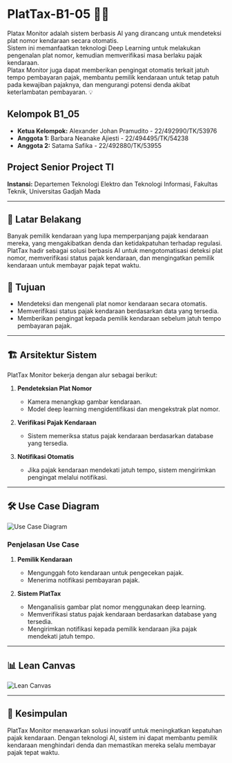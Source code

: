 # PlatTax-B1-05 🚗📸
Platax Monitor adalah sistem berbasis AI yang dirancang untuk mendeteksi plat nomor kendaraan secara otomatis.  
Sistem ini memanfaatkan teknologi Deep Learning untuk melakukan pengenalan plat nomor, kemudian memverifikasi masa berlaku pajak kendaraan.  
Platax Monitor juga dapat memberikan pengingat otomatis terkait jatuh tempo pembayaran pajak, membantu pemilik kendaraan untuk tetap patuh pada kewajiban pajaknya, dan mengurangi potensi denda akibat keterlambatan pembayaran. 💡  

## Kelompok B1_05
- **Ketua Kelompok:** Alexander Johan Pramudito - 22/492990/TK/53976  
- **Anggota 1:** Barbara Neanake Ajiesti - 22/494495/TK/54238  
- **Anggota 2:** Satama Safika - 22/492880/TK/53955  

## Project Senior Project TI
**Instansi:** Departemen Teknologi Elektro dan Teknologi Informasi, Fakultas Teknik, Universitas Gadjah Mada  

---

## 📌 Latar Belakang  
Banyak pemilik kendaraan yang lupa memperpanjang pajak kendaraan mereka, yang mengakibatkan denda dan ketidakpatuhan terhadap regulasi.  
PlatTax hadir sebagai solusi berbasis AI untuk mengotomatisasi deteksi plat nomor, memverifikasi status pajak kendaraan, dan mengingatkan pemilik kendaraan untuk membayar pajak tepat waktu.  

## 🎯 Tujuan  
- Mendeteksi dan mengenali plat nomor kendaraan secara otomatis.  
- Memverifikasi status pajak kendaraan berdasarkan data yang tersedia.  
- Memberikan pengingat kepada pemilik kendaraan sebelum jatuh tempo pembayaran pajak.  

---

## 🏗️ Arsitektur Sistem  
PlatTax Monitor bekerja dengan alur sebagai berikut:  
1. **Pendeteksian Plat Nomor**  
   - Kamera menangkap gambar kendaraan.  
   - Model deep learning mengidentifikasi dan mengekstrak plat nomor.  
   
2. **Verifikasi Pajak Kendaraan**  
   - Sistem memeriksa status pajak kendaraan berdasarkan database yang tersedia.  
   
3. **Notifikasi Otomatis**  
   - Jika pajak kendaraan mendekati jatuh tempo, sistem mengirimkan pengingat melalui notifikasi.  

---

## 🛠️ Use Case Diagram  
![Use Case Diagram](https://github.com/SatamaSafika/ProductName-B1-05/blob/main/assets/Usecase_PlatTax.png)  

### Penjelasan Use Case  
1. **Pemilik Kendaraan**  
   - Mengunggah foto kendaraan untuk pengecekan pajak.  
   - Menerima notifikasi pembayaran pajak.  
   
2. **Sistem PlatTax**  
   - Menganalisis gambar plat nomor menggunakan deep learning.  
   - Memverifikasi status pajak kendaraan berdasarkan database yang tersedia.  
   - Mengirimkan notifikasi kepada pemilik kendaraan jika pajak mendekati jatuh tempo.  

---

## 📊 Lean Canvas  
![Lean Canvas](https://github.com/SatamaSafika/ProductName-B1-05/blob/main/assets/LeanCanvas.png)  

---

## 🚀 Kesimpulan  
PlatTax Monitor menawarkan solusi inovatif untuk meningkatkan kepatuhan pajak kendaraan. Dengan teknologi AI, sistem ini dapat membantu pemilik kendaraan menghindari denda dan memastikan mereka selalu membayar pajak tepat waktu.
